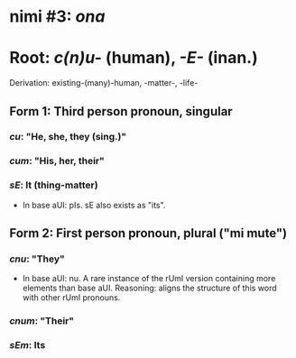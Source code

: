 # nimi #3: *ona*
# Root: *c(n)u-* (human), *-E-* (inan.)
Derivation: existing-(many)-human, -matter-, -life-

## Form 1: Third person pronoun, singular
### *cu*: "He, she, they (sing.)"
### *cum*: "His, her, their"
### *sE*: It (thing-matter)
* In base aUI: pIs. sE also exists as "its".

## Form 2: First person pronoun, plural ("mi mute")
### *cnu*: "They"
* In base aUI: nu. A rare instance of the rUmI version containing more elements than base aUI. Reasoning: aligns the structure of this word with other rUmI pronouns.
### *cnum*: "Their"
### *sEm*: Its

